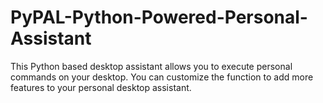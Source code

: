 # PyPAL-Python-Powered-Personal-Assistant

This Python based desktop assistant allows you to execute personal commands on your desktop. You can customize the function to add more features to your personal desktop assistant.
